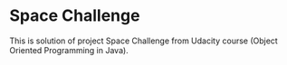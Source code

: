 # Space Challenge
This is solution of project Space Challenge from Udacity course (Object Oriented Programming in Java).
